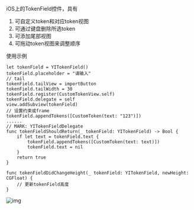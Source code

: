 iOS上的TokenField控件，具有

1. 可自定义token和对应token视图
2. 可通过键盘删除所选token
3. 可添加尾部视图
4. 可拖动token视图来调整顺序

使用示例

```
let tokenField = YITokenField()
tokenField.placeholder = "请输入"
// tail
tokenField.tailView = importButton
tokenField.tailWidth = 30
tokenField.register(CustomTokenView.self)
tokenField.delegate = self
view.addSubview(tokenField)
// 设置约束或frame
tokenField.appendTokens([CustomToken(text: "123")])
......
// MARK: YITokenFieldDelegate
func tokenFieldShouldReturn(_ tokenField: YITokenField) -> Bool {
    if let text = tokenField.text {
        tokenField.appendTokens([CustomToken(text: text)])
        tokenField.text = nil
    }
    return true
}

func tokenFieldDidChangeHeight(_ tokenField: YITokenField, newHeight: CGFloat) {
    // 更新tokenField高度
}
```
![img](./demo.gif)